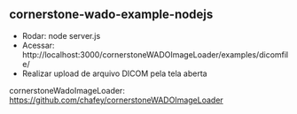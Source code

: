 ## cornerstone-wado-example-nodejs

- Rodar: node server.js
- Acessar: http://localhost:3000/cornerstoneWADOImageLoader/examples/dicomfile/
- Realizar upload de arquivo DICOM pela tela aberta

cornerstoneWadoImageLoader: https://github.com/chafey/cornerstoneWADOImageLoader